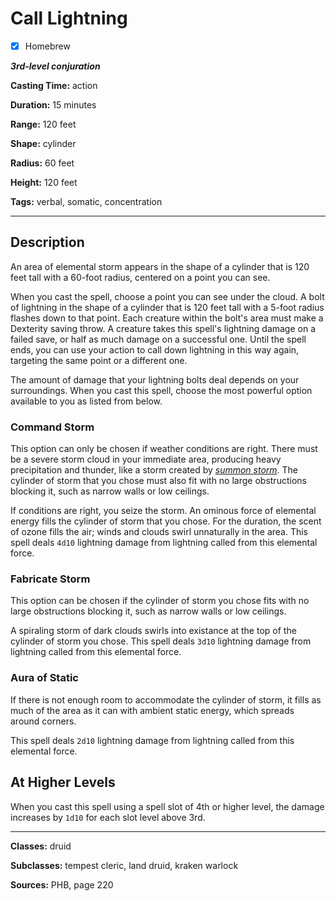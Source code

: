 # Call Lightning

- [x] Homebrew

***3rd-level conjuration***

**Casting Time:** action

**Duration:** 15 minutes

**Range:** 120 feet

**Shape:** cylinder

**Radius:** 60 feet

**Height:** 120 feet

**Tags:** verbal, somatic, concentration

---

## Description
An area of elemental storm appears in the shape of a cylinder that is 120 feet tall with a 60-foot radius, centered on a point you can see.

When you cast the spell, choose a point you can see under the cloud.
A bolt of lightning in the shape of a cylinder that is 120 feet tall with a 5-foot radius flashes down to that point.
Each creature within the bolt's area must make a Dexterity saving throw.
A creature takes this spell's lightning damage on a failed save, or half as much damage on a successful one.
Until the spell ends, you can use your action to call down lightning in this way again, targeting the same point or a different one.

The amount of damage that your lightning bolts deal depends on your surroundings.
When you cast this spell, choose the most powerful option available to you as listed from below.

### Command Storm
This option can only be chosen if weather conditions are right.
There must be a severe storm cloud in your immediate area, producing heavy precipitation and thunder, like a storm created by [*summon storm*](../level-3/summon-storm.md).
The cylinder of storm that you chose must also fit with no large obstructions blocking it, such as narrow walls or low ceilings.

If conditions are right, you seize the storm.
An ominous force of elemental energy fills the cylinder of storm that you chose.
For the duration, the scent of ozone fills the air; winds and clouds swirl unnaturally in the area.
This spell deals `4d10` lightning damage from lightning called from this elemental force.

### Fabricate Storm
This option can be chosen if the cylinder of storm you chose fits with no large obstructions blocking it, such as narrow walls or low ceilings.

A spiraling storm of dark clouds swirls into existance at the top of the cylinder of storm you chose.
This spell deals `3d10` lightning damage from lightning called from this elemental force.

### Aura of Static
If there is not enough room to accommodate the cylinder of storm, it fills as much of the area as it can with ambient static energy, which spreads around corners.

This spell deals `2d10` lightning damage from lightning called from this elemental force.

## At Higher Levels
When you cast this spell using a spell slot of 4th or higher level, the damage increases by `1d10` for each slot level above 3rd.

---

**Classes:** druid

**Subclasses:** tempest cleric, land druid, kraken warlock

**Sources:** PHB, page 220
